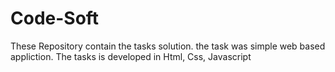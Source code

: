 # Code-Soft
These Repository contain the tasks solution. the task was simple web based appliction. The tasks is developed in Html, Css, Javascript
